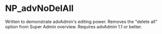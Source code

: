 NP_advNoDelAll
==============

Written to demonstrate advAdmin's editing power. Removes the "delete all" option from Super Admin overview. Requires advAdmin 1.1 or better. 
